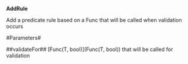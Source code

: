 **AddRule**

Add a predicate rule based on a Func that will be called when validation occurs

#Parameters#


##validateFor##
[Func(T, bool)](Func(T, bool)) that will be called for validation

